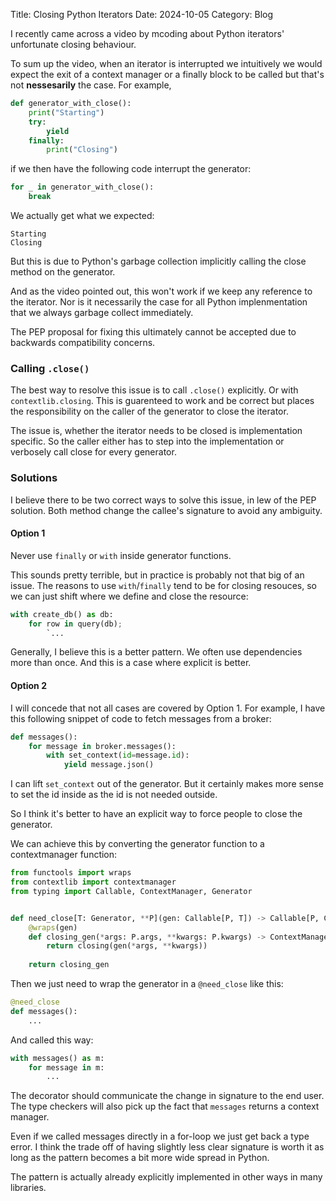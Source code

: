 Title: Closing Python Iterators
Date: 2024-10-05
Category: Blog

I recently came across a video by mcoding about Python iterators' unfortunate closing behaviour.

To sum up the video, when an iterator is interrupted we intuitively we would expect the exit of a context manager or a finally block to be called but that's not **nessesarily** the case. For example,
```python
def generator_with_close():
    print("Starting")
    try:
        yield
    finally:
        print("Closing")
```

if we then have the following code interrupt the generator:
```python
for _ in generator_with_close():
    break
```

We actually get what we expected:
```
Starting
Closing
```
But this is due to Python's garbage collection implicitly calling the close method on the generator.

And as the video pointed out, this won't work if we keep any reference to the iterator. Nor is it necessarily the case for all Python implenmentation that we always garbage collect immediately.

The PEP proposal for fixing this ultimately cannot be accepted due to backwards compatibility concerns.

### Calling `.close()`
The best way to resolve this issue is to call `.close()` explicitly. Or with `contextlib.closing`. This is guarenteed to work and be correct but places the responsibility on the caller of the generator to close the iterator. 

The issue is, whether the iterator needs to be closed is implementation specific. So the caller either has to step into the implementation or verbosely call close for every generator.

### Solutions
I believe there to be two correct ways to solve this issue, in lew of the PEP solution. Both method change the callee's signature to avoid any ambiguity.

#### Option 1
Never use `finally` or `with` inside generator functions.

This sounds pretty terrible, but in practice is probably not that big of an issue. The reasons to use `with`/`finally` tend to be for closing resouces, so we can just shift where we define and close the resource:

```python
with create_db() as db:
    for row in query(db);
        `...
```

Generally, I believe this is a better pattern. We often use dependencies more than once. And this is a case where explicit is better. 

#### Option 2
I will concede that not all cases are covered by Option 1. For example, I have this following snippet of code to fetch messages from a broker:

```python
def messages():
    for message in broker.messages():
        with set_context(id=message.id):
            yield message.json()
```

I can lift `set_context` out of the generator. But it certainly makes more sense to set the id inside as the id is not needed outside.

So I think it's better to have an explicit way to force people to close the generator. 

We can achieve this by converting the generator function to a contextmanager function:


```python
from functools import wraps
from contextlib import contextmanager
from typing import Callable, ContextManager, Generator 


def need_close[T: Generator, **P](gen: Callable[P, T]) -> Callable[P, ContextManager[T]]:
    @wraps(gen)
    def closing_gen(*args: P.args, **kwargs: P.kwargs) -> ContextManager[T]:
        return closing(gen(*args, **kwargs))
    
    return closing_gen
```

Then we just need to wrap the generator in a `@need_close` like this:
```python
@need_close
def messages():
    ...
```

And called this way:
```python
with messages() as m:
    for message in m:
        ...
```

The decorator should communicate the change in signature to the end user. The type checkers will also pick up the fact that `messages` returns a context manager.

Even if we called messages directly in a for-loop we just get back a type error. I think the trade off of having slightly less clear signature is worth it as long as the pattern becomes a bit more wide spread in Python.

The pattern is actually already explicitly implemented in other ways in many libraries.
